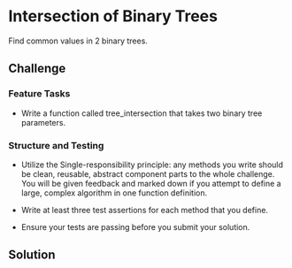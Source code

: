 # Intersection of Binary Trees
<!-- Short summary or background information -->
Find common values in 2 binary trees.

## Challenge

### Feature Tasks

- Write a function called tree_intersection that takes two binary tree parameters.

### Structure and Testing
- Utilize the Single-responsibility principle: any methods you write should be clean, reusable, abstract component parts to the whole challenge. You will be given feedback and marked down if you attempt to define a large, complex algorithm in one function definition.

- Write at least three test assertions for each method that you define.

- Ensure your tests are passing before you submit your solution.

## Solution
<!-- Embedded whiteboard image -->
<!--
Page 1
![Problem Domain](https://github.com/AmyCohen/data-structures-and-algorithms/blob/master/src/day31/assets/problem_domain.jpg)


Page 2

![Solution](https://github.com/AmyCohen/data-structures-and-algorithms/blob/master/src/day31/assets/solution.jpg)
-->